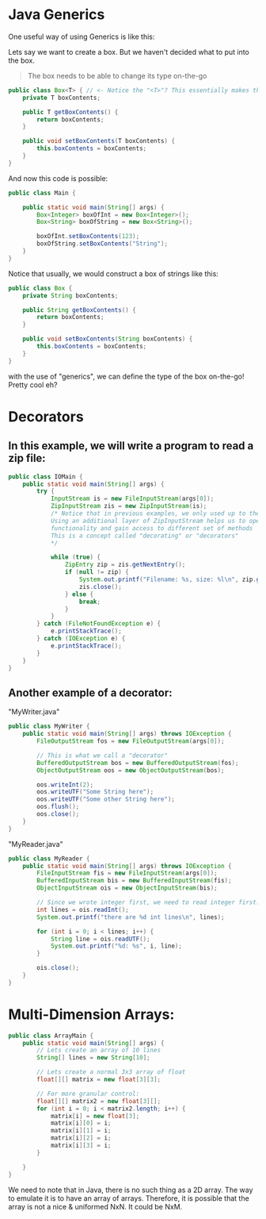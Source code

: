 # Java Generics

One useful way of using Generics is like this:

Lets say we want to create a box. But we haven't decided what to put into the box.

> The box needs to be able to change its type on-the-go

```java
public class Box<T> { // <- Notice the "<T>"? This essentially makes the type of the box a param
    private T boxContents;

    public T getBoxContents() {
        return boxContents;
    }

    public void setBoxContents(T boxContents) {
        this.boxContents = boxContents;
    }
}
```

And now this code is possible:

```java
public class Main {

    public static void main(String[] args) {
        Box<Integer> boxOfInt = new Box<Integer>();
        Box<String> boxOfString = new Box<String>();

        boxOfInt.setBoxContents(123);
        boxOfString.setBoxContents("String");
    }
}
```

Notice that usually, we would construct a box of strings like this:

```java
public class Box {
    private String boxContents;

    public String getBoxContents() {
        return boxContents;
    }

    public void setBoxContents(String boxContents) {
        this.boxContents = boxContents;
    }
}
```

with the use of "generics", we can define the type of the box on-the-go! Pretty cool eh?

# Decorators

## In this example, we will write a program to read a zip file:

```java
public class IOMain {
    public static void main(String[] args) {
        try {
            InputStream is = new FileInputStream(args[0]);
            ZipInputStream zis = new ZipInputStream(is);
            /* Notice that in previous examples, we only used up to the InputStream.
            Using an additional layer of ZipInputStream helps us to open up more
            functionality and gain access to different set of methods
            This is a concept called "decorating" or "decorators"
            */

            while (true) {
                ZipEntry zip = zis.getNextEntry();
                if (null != zip) {
                    System.out.printf("Filename: %s, size: %l\n", zip.getName(), zip.getSize());
                    zis.close();
                } else {
                    break;
                }
            }
        } catch (FileNotFoundException e) {
            e.printStackTrace();
        } catch (IOException e) {
            e.printStackTrace();
        }
    }
}
```

## Another example of a decorator:

"MyWriter.java"

```java
public class MyWriter {
    public static void main(String[] args) throws IOException {
        FileOutputStream fos = new FileOutputStream(args[0]);

        // This is what we call a "decorator"
        BufferedOutputStream bos = new BufferedOutputStream(fos);
        ObjectOutputStream oos = new ObjectOutputStream(bos);

        oos.writeInt(2);
        oos.writeUTF("Some String here");
        oos.writeUTF("Some other String here");
        oos.flush();
        oos.close();
    }
}
```

"MyReader.java"

```java
public class MyReader {
    public static void main(String[] args) throws IOException {
        FileInputStream fis = new FileInputStream(args[0]);
        BufferedInputStream bis = new BufferedInputStream(fis);
        ObjectInputStream ois = new ObjectInputStream(bis);

        // Since we wrote integer first, we need to read integer first.
        int lines = ois.readInt();
        System.out.printf("there are %d int lines\n", lines);

        for (int i = 0; i < lines; i++) {
            String line = ois.readUTF();
            System.out.printf("%d: %s", i, line);
        }

        ois.close();
    }
}
```

# Multi-Dimension Arrays:

```java
public class ArrayMain {
    public static void main(String[] args) {
        // Lets create an array of 10 lines
        String[] lines = new String[10];

        // Lets create a normal 3x3 array of float
        float[][] matrix = new float[3][3];

        // For more granular control:
        float[][] matrix2 = new float[3][];
        for (int i = 0; i < matrix2.length; i++) {
            matrix[i] = new float[3];
            matrix[i][0] = i;
            matrix[i][1] = i;
            matrix[i][2] = i;
            matrix[i][3] = i;
        }

    }
}
```

We need to note that in Java, there is no such thing as a 2D array. The way to emulate it is to have an array of arrays. 
Therefore, it is possible that the array is not a nice & uniformed NxN. It could be NxM.
